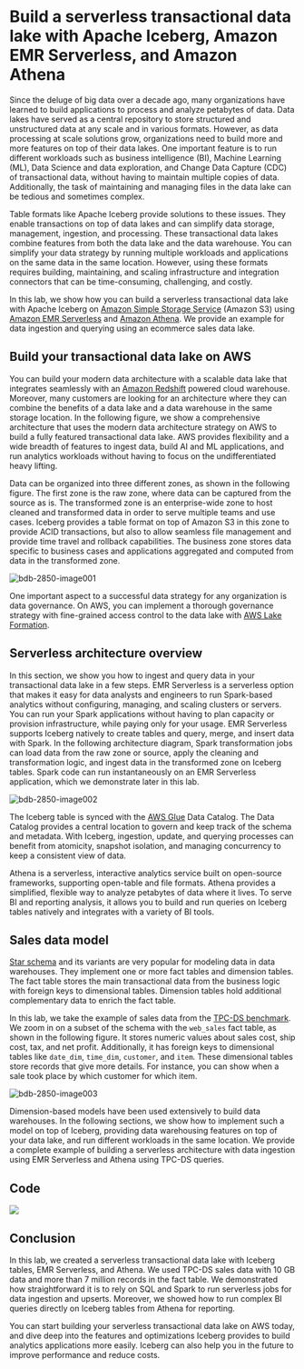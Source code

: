 # Build a serverless transactional data lake with Apache Iceberg, Amazon EMR Serverless, and Amazon Athena

Since the deluge of big data over a decade ago, many organizations have learned to build applications to process and analyze petabytes of data. Data lakes have served as a central repository to store structured and unstructured data at any scale and in various formats. However, as data processing at scale solutions grow, organizations need to build more and more features on top of their data lakes. One important feature is to run different workloads such as business intelligence (BI), Machine Learning (ML), Data Science and data exploration, and Change Data Capture (CDC) of transactional data, without having to maintain multiple copies of data. Additionally, the task of maintaining and managing files in the data lake can be tedious and sometimes complex.

Table formats like Apache Iceberg provide solutions to these issues. They enable transactions on top of data lakes and can simplify data storage, management, ingestion, and processing. These transactional data lakes combine features from both the data lake and the data warehouse. You can simplify your data strategy by running multiple workloads and applications on the same data in the same location. However, using these formats requires building, maintaining, and scaling infrastructure and integration connectors that can be time-consuming, challenging, and costly.

In this lab, we show how you can build a serverless transactional data lake with Apache Iceberg on [Amazon Simple Storage Service](http://aws.amazon.com/s3) (Amazon S3) using [Amazon EMR Serverless](https://aws.amazon.com/emr/serverless/) and [Amazon Athena](http://aws.amazon.com/athena). We provide an example for data ingestion and querying using an ecommerce sales data lake.

## Build your transactional data lake on AWS

You can build your modern data architecture with a scalable data lake that integrates seamlessly with an [Amazon Redshift](http://aws.amazon.com/redshift) powered cloud warehouse. Moreover, many customers are looking for an architecture where they can combine the benefits of a data lake and a data warehouse in the same storage location. In the following figure, we show a comprehensive architecture that uses the modern data architecture strategy on AWS to build a fully featured transactional data lake. AWS provides flexibility and a wide breadth of features to ingest data, build AI and ML applications, and run analytics workloads without having to focus on the undifferentiated heavy lifting.

Data can be organized into three different zones, as shown in the following figure. The first zone is the raw zone, where data can be captured from the source as is. The transformed zone is an enterprise-wide zone to host cleaned and transformed data in order to serve multiple teams and use cases. Iceberg provides a table format on top of Amazon S3 in this zone to provide ACID transactions, but also to allow seamless file management and provide time travel and rollback capabilities. The business zone stores data specific to business cases and applications aggregated and computed from data in the transformed zone.

![bdb-2850-image001](https://user-images.githubusercontent.com/62965911/224493008-fbe32641-6c75-41cd-8977-37c28a373822.jpg)

One important aspect to a successful data strategy for any organization is data governance. On AWS, you can implement a thorough governance strategy with fine-grained access control to the data lake with [AWS Lake Formation](https://aws.amazon.com/lake-formation/).

## Serverless architecture overview

In this section, we show you how to ingest and query data in your transactional data lake in a few steps. EMR Serverless is a serverless option that makes it easy for data analysts and engineers to run Spark-based analytics without configuring, managing, and scaling clusters or servers. You can run your Spark applications without having to plan capacity or provision infrastructure, while paying only for your usage. EMR Serverless supports Iceberg natively to create tables and query, merge, and insert data with Spark. In the following architecture diagram, Spark transformation jobs can load data from the raw zone or source, apply the cleaning and transformation logic, and ingest data in the transformed zone on Iceberg tables. Spark code can run instantaneously on an EMR Serverless application, which we demonstrate later in this lab.

![bdb-2850-image002](https://user-images.githubusercontent.com/62965911/224493010-5d573dee-e20f-4fbb-978e-5c309cb87e75.jpg)

The Iceberg table is synced with the [AWS Glue](https://aws.amazon.com/glue) Data Catalog. The Data Catalog provides a central location to govern and keep track of the schema and metadata. With Iceberg, ingestion, update, and querying processes can benefit from atomicity, snapshot isolation, and managing concurrency to keep a consistent view of data.

Athena is a serverless, interactive analytics service built on open-source frameworks, supporting open-table and file formats. Athena provides a simplified, flexible way to analyze petabytes of data where it lives. To serve BI and reporting analysis, it allows you to build and run queries on Iceberg tables natively and integrates with a variety of BI tools.

## Sales data model

[Star schema](https://aws-samples.github.io/aws-dbs-refarch-edw/src/star-schema/) and its variants are very popular for modeling data in data warehouses. They implement one or more fact tables and dimension tables. The fact table stores the main transactional data from the business logic with foreign keys to dimensional tables. Dimension tables hold additional complementary data to enrich the fact table.

In this lab, we take the example of sales data from the [TPC-DS benchmark](https://www.tpc.org/tpc_documents_current_versions/pdf/tpc-ds_v2.13.0.pdf). We zoom in on a subset of the schema with the `web_sales` fact table, as shown in the following figure. It stores numeric values about sales cost, ship cost, tax, and net profit. Additionally, it has foreign keys to dimensional tables like `date_dim`, `time_dim`, `customer`, and `item`. These dimensional tables store records that give more details. For instance, you can show when a sale took place by which customer for which item.

![bdb-2850-image003](https://user-images.githubusercontent.com/62965911/224493011-b3da90b0-96d2-4e77-b66e-19e32c13c824.png)

Dimension-based models have been used extensively to build data warehouses. In the following sections, we show how to implement such a model on top of Iceberg, providing data warehousing features on top of your data lake, and run different workloads in the same location. We provide a complete example of building a serverless architecture with data ingestion using EMR Serverless and Athena using TPC-DS queries.

## Code

[![](https://img.shields.io/badge/jupyter-notebook-informational?logo=jupyter)](https://nbviewer.org/github/datalaker/data-engineering-bootcamp/blob/main/02-storage/lakehouses/lab-glue-emr-iceberg-serverless-lakehouse/main.ipynb)

## Conclusion

In this lab, we created a serverless transactional data lake with Iceberg tables, EMR Serverless, and Athena. We used TPC-DS sales data with 10 GB data and more than 7 million records in the fact table. We demonstrated how straightforward it is to rely on SQL and Spark to run serverless jobs for data ingestion and upserts. Moreover, we showed how to run complex BI queries directly on Iceberg tables from Athena for reporting.

You can start building your serverless transactional data lake on AWS today, and dive deep into the features and optimizations Iceberg provides to build analytics applications more easily. Iceberg can also help you in the future to improve performance and reduce costs.
